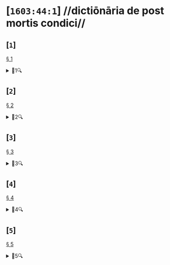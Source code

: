 # [`1603:44:1`] //dictiōnāria de post mortis condici//


<!--{'#item+conceptum+numerordinatio': '1603:1:1:44:1', '#item+conceptum+codicem': '44_1', '#status+conceptum': '70', '#status+conceptum+codicem': '70', '#item+rem+i_qcc+is_zxxx+ix_n1603': '1603:44:1', '#item+rem+i_qcc+is_zxxx+ix_regex': '', '#item+rem+i_qcc+is_zxxx+ix_wikiq': 'Q99312209', '#item+rem+i_mul+is_zyyy': '//dictiōnāria de post mortis condici//', '#item+rem+i_mul+is_zyyy+ix_trivium': '', '#item+rem+i_mul+is_zyyy+ix_trivium+ix_iri': '', '#item+rem+i_lat+is_latn': '', '#item+rem+i_arb+is_arab': '', '#item+rem+i_rus+is_cyrl': '', '#item+rem+i_ben+is_beng': ''}-->
## [`1`] 

<a id='1' href='#1'>§ 1</a>


<details><summary>🔎1🔍</summary><dl><dt>#item+conceptum+numerordinatio</dt><dd>1603:44:1:1</dd><dt>#item+conceptum+codicem</dt><dd>1</dd><dt>#status+conceptum</dt><dd>60</dd><dt>#status+conceptum+codicem</dt><dd>60</dd><dt>#item+rem+i_qcc+is_zxxx+ix_wikiq</dt><dd>Q3493484</dd><dt>#item+rem+i_qcc+is_zxxx+ix_hxlix</dt><dd>ix_pallormortis</dd><dt>#item+rem+i_qcc+is_zxxx+ix_hxlvoc</dt><dd>v_lat_pallormortis</dd><dt>#item+rem+i_ara+is_arab</dt><dd>شحوب الموت</dd><dt>#item+rem+i_rus+is_cyrl</dt><dd>трупная бледность</dd><dt>#item+rem+i_por+is_latn</dt><dd>pallor mortis</dd><dt>#item+rem+i_eng+is_latn</dt><dd>pallor mortis</dd><dt>#item+rem+i_fra+is_latn</dt><dd>pallor mortis</dd><dt>#item+rem+i_nld+is_latn</dt><dd>pallor mortis</dd><dt>#item+rem+i_deu+is_latn</dt><dd>pallor mortis</dd><dt>#item+rem+i_spa+is_latn</dt><dd>pallor mortis</dd><dt>#item+rem+i_ita+is_latn</dt><dd>pallor mortis</dd><dt>#item+rem+i_swe+is_latn</dt><dd>likblekhet</dd><dt>#item+rem+i_pol+is_latn</dt><dd>bladość pośmiertna</dd><dt>#item+rem+i_fin+is_latn</dt><dd>kuolonkalpeus</dd><dt>#item+rem+i_vie+is_latn</dt><dd>tái nhạt tử thi</dd><dt>#item+rem+i_bul+is_cyrl</dt><dd>трупна бледост</dd><dt>#item+rem+i_slv+is_latn</dt><dd>mrliška bledica</dd><dt>#item+rem+i_ces+is_latn</dt><dd>pallor mortis</dd></dl></details>


## [`2`] 

<a id='2' href='#2'>§ 2</a>


<details><summary>🔎2🔍</summary><dl><dt>#item+conceptum+numerordinatio</dt><dd>1603:44:1:2</dd><dt>#item+conceptum+codicem</dt><dd>2</dd><dt>#status+conceptum</dt><dd>60</dd><dt>#status+conceptum+codicem</dt><dd>60</dd><dt>#item+rem+i_qcc+is_zxxx+ix_wikiq</dt><dd>Q1500381</dd><dt>#item+rem+i_qcc+is_zxxx+ix_hxlix</dt><dd>ix_algormortis</dd><dt>#item+rem+i_qcc+is_zxxx+ix_hxlvoc</dt><dd>v_lat_algormortis</dd><dt>#item+rem+i_ara+is_arab</dt><dd>برودة الموت</dd><dt>#item+rem+i_rus+is_cyrl</dt><dd>посмертное охлаждение</dd><dt>#item+rem+i_por+is_latn</dt><dd>algor mortis</dd><dt>#item+rem+i_eng+is_latn</dt><dd>algor mortis</dd><dt>#item+rem+i_fra+is_latn</dt><dd>algor mortis</dd><dt>#item+rem+i_nld+is_latn</dt><dd>algor mortis</dd><dt>#item+rem+i_deu+is_latn</dt><dd>algor mortis</dd><dt>#item+rem+i_spa+is_latn</dt><dd>algor mortis</dd><dt>#item+rem+i_ita+is_latn</dt><dd>algor mortis</dd><dt>#item+rem+i_swe+is_latn</dt><dd>likkyla</dd><dt>#item+rem+i_pol+is_latn</dt><dd>oziębienie pośmiertne</dd><dt>#item+rem+i_fin+is_latn</dt><dd>kuolonkylmyys</dd><dt>#item+rem+i_vie+is_latn</dt><dd>mát lạnh tử thi</dd><dt>#item+rem+i_bul+is_cyrl</dt><dd>трупно изстиване</dd><dt>#item+rem+i_slv+is_latn</dt><dd>mrliška ohladitev</dd><dt>#item+rem+i_ces+is_latn</dt><dd>algor mortis</dd><dt>#item+rem+i_jpn+is_jpan</dt><dd>死冷</dd></dl></details>


## [`3`] 

<a id='3' href='#3'>§ 3</a>


<details><summary>🔎3🔍</summary><dl><dt>#item+conceptum+numerordinatio</dt><dd>1603:44:1:3</dd><dt>#item+conceptum+codicem</dt><dd>3</dd><dt>#status+conceptum</dt><dd>60</dd><dt>#status+conceptum+codicem</dt><dd>60</dd><dt>#item+rem+i_qcc+is_zxxx+ix_wikiq</dt><dd>Q274095</dd><dt>#item+rem+i_qcc+is_zxxx+ix_hxlix</dt><dd>ix_rigormortis</dd><dt>#item+rem+i_qcc+is_zxxx+ix_hxlvoc</dt><dd>v_lat_rigormortis</dd><dt>#item+rem+i_ara+is_arab</dt><dd>تخشب موتي</dd><dt>#item+rem+i_rus+is_cyrl</dt><dd>трупное окоченение</dd><dt>#item+rem+i_por+is_latn</dt><dd>rigor mortis</dd><dt>#item+rem+i_eng+is_latn</dt><dd>rigor mortis</dd><dt>#item+rem+i_fra+is_latn</dt><dd>rigidité cadavérique</dd><dt>#item+rem+i_nld+is_latn</dt><dd>lijkstijfheid</dd><dt>#item+rem+i_deu+is_latn</dt><dd>totenstarre</dd><dt>#item+rem+i_spa+is_latn</dt><dd>rigor mortis</dd><dt>#item+rem+i_ita+is_latn</dt><dd>rigor mortis</dd><dt>#item+rem+i_gle+is_latn</dt><dd>teannáil an bháis</dd><dt>#item+rem+i_swe+is_latn</dt><dd>likstelhet</dd><dt>#item+rem+i_pol+is_latn</dt><dd>stężenie pośmiertne</dd><dt>#item+rem+i_fin+is_latn</dt><dd>kuolonkankeus</dd><dt>#item+rem+i_ron+is_latn</dt><dd>rigor mortis</dd><dt>#item+rem+i_vie+is_latn</dt><dd>co cứng tử thi</dd><dt>#item+rem+i_cat+is_latn</dt><dd>rigidesa cadavèrica</dd><dt>#item+rem+i_ukr+is_cyrl</dt><dd>трупне окоченіння</dd><dt>#item+rem+i_bul+is_cyrl</dt><dd>трупно вкочаняване</dd><dt>#item+rem+i_slv+is_latn</dt><dd>mrliška okorelost</dd><dt>#item+rem+i_nob+is_latn</dt><dd>dødsstivhet</dd><dt>#item+rem+i_ces+is_latn</dt><dd>posmrtná ztuhlost</dd><dt>#item+rem+i_jpn+is_jpan</dt><dd>死後硬直</dd><dt>#item+rem+i_mal+is_mlym</dt><dd>മൃത്യുജകാഠിന്യം</dd><dt>#item+rem+i_ind+is_latn</dt><dd>kaku mayat</dd><dt>#item+rem+i_fas+is_zzzz</dt><dd>جمود نعشی</dd><dt>#item+rem+i_hun+is_latn</dt><dd>hullamerevség</dd><dt>#item+rem+i_glg+is_latn</dt><dd>rigor mortis</dd><dt>#item+rem+i_epo+is_latn</dt><dd>kadavra rigideco</dd></dl></details>


## [`4`] 

<a id='4' href='#4'>§ 4</a>


<details><summary>🔎4🔍</summary><dl><dt>#item+conceptum+numerordinatio</dt><dd>1603:44:1:4</dd><dt>#item+conceptum+codicem</dt><dd>4</dd><dt>#status+conceptum</dt><dd>60</dd><dt>#status+conceptum+codicem</dt><dd>60</dd><dt>#item+rem+i_qcc+is_zxxx+ix_wikiq</dt><dd>Q747953</dd><dt>#item+rem+i_qcc+is_zxxx+ix_hxlix</dt><dd>ix_livormortis</dd><dt>#item+rem+i_qcc+is_zxxx+ix_hxlvoc</dt><dd>v_lat_livormortis</dd><dt>#item+rem+i_ara+is_arab</dt><dd>ازرقاق الجثة</dd><dt>#item+rem+i_rus+is_cyrl</dt><dd>трупные пятна</dd><dt>#item+rem+i_por+is_latn</dt><dd>livor mortis</dd><dt>#item+rem+i_eng+is_latn</dt><dd>livor mortis</dd><dt>#item+rem+i_fra+is_latn</dt><dd>lividités cadavériques</dd><dt>#item+rem+i_nld+is_latn</dt><dd>livor mortis</dd><dt>#item+rem+i_deu+is_latn</dt><dd>totenfleck</dd><dt>#item+rem+i_spa+is_latn</dt><dd>livor mortis</dd><dt>#item+rem+i_ita+is_latn</dt><dd>livor mortis</dd><dt>#item+rem+i_swe+is_latn</dt><dd>likfläck</dd><dt>#item+rem+i_pol+is_latn</dt><dd>plamy pośmiertne</dd><dt>#item+rem+i_fin+is_latn</dt><dd>lautuma</dd><dt>#item+rem+i_vie+is_latn</dt><dd>hồ máu tử thi</dd><dt>#item+rem+i_ukr+is_cyrl</dt><dd>трупні плями</dd><dt>#item+rem+i_bul+is_cyrl</dt><dd>хипостаза</dd><dt>#item+rem+i_nob+is_latn</dt><dd>dødsflekk</dd><dt>#item+rem+i_ces+is_latn</dt><dd>posmrtné skvrny</dd><dt>#item+rem+i_dan+is_latn</dt><dd>livores</dd><dt>#item+rem+i_jpn+is_jpan</dt><dd>死斑</dd><dt>#item+rem+i_ind+is_latn</dt><dd>livor mortis</dd><dt>#item+rem+i_epo+is_latn</dt><dd>livor mortis</dd></dl></details>


## [`5`] 

<a id='5' href='#5'>§ 5</a>


<details><summary>🔎5🔍</summary><dl><dt>#item+conceptum+numerordinatio</dt><dd>1603:44:1:5</dd><dt>#item+conceptum+codicem</dt><dd>5</dd><dt>#status+conceptum</dt><dd>20</dd><dt>#status+conceptum+codicem</dt><dd>11</dd><dt>#item+rem+i_qcc+is_zxxx+ix_wikiq</dt><dd>Q671701</dd><dt>#item+rem+i_qcc+is_zxxx+ix_hxlix</dt><dd>ix_putrefactiocadaveris</dd><dt>#item+rem+i_qcc+is_zxxx+ix_hxlvoc</dt><dd>v_lat_putrefactiocadaveris</dd><dt>#item+rem+i_ara+is_arab</dt><dd>تعفن</dd><dt>#item+rem+i_rus+is_cyrl</dt><dd>гниение</dd><dt>#item+rem+i_por+is_latn</dt><dd>putrefação</dd><dt>#item+rem+i_eng+is_latn</dt><dd>putrefaction</dd><dt>#item+rem+i_fra+is_latn</dt><dd>putréfaction</dd><dt>#item+rem+i_deu+is_latn</dt><dd>putrefizierung</dd><dt>#item+rem+i_spa+is_latn</dt><dd>putrefacción</dd><dt>#item+rem+i_ita+is_latn</dt><dd>putrefazione</dd><dt>#item+rem+i_pol+is_latn</dt><dd>rozpad gnilny</dd><dt>#item+rem+i_ron+is_latn</dt><dd>putrefacție</dd><dt>#item+rem+i_ukr+is_cyrl</dt><dd>гниття</dd><dt>#item+rem+i_bul+is_cyrl</dt><dd>гниене</dd><dt>#item+rem+i_ces+is_latn</dt><dd>hnití</dd><dt>#item+rem+i_fas+is_zzzz</dt><dd>گندیدگی</dd><dt>#item+rem+i_epo+is_latn</dt><dd>putrado</dd><dt>#item+rem+i_est+is_latn</dt><dd>roiskumine</dd></dl></details>


